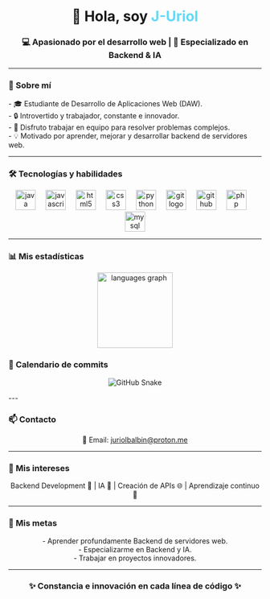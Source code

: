 <h1 align="center">👋 Hola, soy <span style="color:#61dafb;">J-Uriol</span></h1>
<h3 align="center">💻 Apasionado por el desarrollo web | 🚀 Especializado en Backend & IA</h3>

---

### 🌟 Sobre mí  
<p align="left">
- 🎓 Estudiante de Desarrollo de Aplicaciones Web (DAW).<br>
- 🔒 Introvertido y trabajador, constante e innovador.<br>
- 🤝 Disfruto trabajar en equipo para resolver problemas complejos.<br>
- 💡 Motivado por aprender, mejorar y desarrollar backend de servidores web.<br>
</p>

---

### 🛠 Tecnologías y habilidades
<div align="center">
  <img src="https://cdn.jsdelivr.net/gh/devicons/devicon/icons/java/java-original.svg" height="40" alt="java logo" />
  <img width="12" />
  <img src="https://cdn.jsdelivr.net/gh/devicons/devicon/icons/javascript/javascript-original.svg" height="40" alt="javascript logo" />
  <img width="12" />
  <img src="https://cdn.jsdelivr.net/gh/devicons/devicon/icons/html5/html5-original.svg" height="40" alt="html5 logo" />
  <img width="12" />
  <img src="https://cdn.jsdelivr.net/gh/devicons/devicon/icons/css3/css3-original.svg" height="40" alt="css3 logo" />
  <img width="12" />
  <img src="https://cdn.jsdelivr.net/gh/devicons/devicon/icons/python/python-original.svg" height="40" alt="python logo" />
  <img width="12" />
  <img src="https://cdn.jsdelivr.net/gh/devicons/devicon/icons/git/git-original.svg" height="40" alt="git logo" />
  <img width="12" />
  <img src="https://cdn.jsdelivr.net/gh/devicons/devicon/icons/github/github-original.svg" height="40" alt="github logo" />
  <img width="12" />
  <img src="https://cdn.jsdelivr.net/gh/devicons/devicon/icons/php/php-original.svg" height="40" alt="php logo" />
  <img width="12" />
  <img src="https://cdn.jsdelivr.net/gh/devicons/devicon/icons/mysql/mysql-original.svg" height="40" alt="mysql logo" />
</div>

---

### 📊 Mis estadísticas  
<div align="center">
  <img src="https://github-readme-stats.vercel.app/api/top-langs?username=J-URiol&locale=en&hide_title=false&layout=compact&card_width=320&langs_count=5&theme=dark&hide_border=false&order=2" height="150" alt="languages graph" />
</div>

### 📅 Calendario de commits
<p align="center">
  <img src="https://github-readme-snake-stats.herokuapp.com/?user=J-Uriol&theme=dark&hide_border=false" alt="GitHub Snake" />
</p>
---

### 📫 Contacto  
<p align="center">
📧 Email: <a href="mailto:juriolbalbin@proton.me">juriolbalbin@proton.me</a>
</p>

---

### 💬 Mis intereses  
<p align="center">
Backend Development 🔧 | IA 🤖 | Creación de APIs 🌐 | Aprendizaje continuo 🚀
</p>

---

### 🎯 Mis metas  
<p align="center">
- Aprender profundamente Backend de servidores web.<br>
- Especializarme en Backend y IA.<br>
- Trabajar en proyectos innovadores.<br>
</p>

---

<h3 align="center">✨ Constancia e innovación en cada línea de código ✨</h3>
